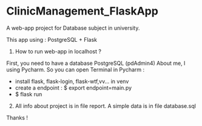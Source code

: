 # ClinicManagement_FlaskApp
A web-app project for Database subject in university.


This app using : PostgreSQL + Flask

1. How to run web-app in localhost ?

First, you need to have a database PostgreSQL (pdAdmin4)
About me, I using Pycharm. So you can open Terminal in Pycharm :
+ install flask, flask-login, flask-wtf,vv... in venv
+ create a endpoint : $ export endpoint=main.py
+ $ flask run

2. All info about project is in file report. A simple data is in file database.sql

Thanks !
